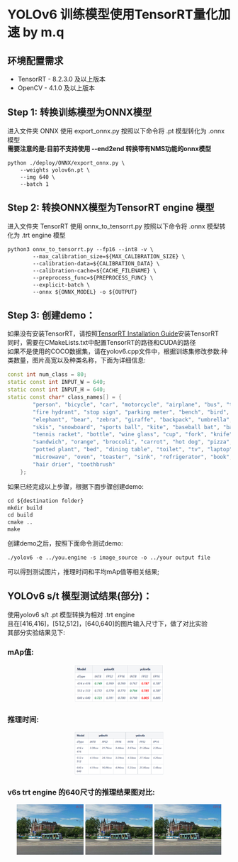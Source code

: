 # YOLOv6 训练模型使用TensorRT量化加速  by m.q

## 环境配置需求
- TensorRT - 8.2.3.0 及以上版本
- OpenCV - 4.1.0 及以上版本

## Step 1: 转换训练模型为ONNX模型
进入文件夹 ONNX 使用 export_onnx.py 按照以下命令将 .pt 模型转化为 .onnx 模型 \
**需要注意的是:目前不支持使用 --end2end 转换带有NMS功能的onnx模型**

```shell
python ./deploy/ONNX/export_onnx.py \
    --weights yolov6n.pt \
    --img 640 \
    --batch 1
```

## Step 2: 转换ONNX模型为TensorRT engine 模型
进入文件夹 TensorRT 使用 onnx_to_tensorrt.py 按照以下命令将 .onnx 模型转化为 .trt engine 模型

```shell
python3 onnx_to_tensorrt.py --fp16 --int8 -v \
        --max_calibration_size=${MAX_CALIBRATION_SIZE} \
        --calibration-data=${CALIBRATION_DATA} \
        --calibration-cache=${CACHE_FILENAME} \
        --preprocess_func=${PREPROCESS_FUNC} \
        --explicit-batch \
        --onnx ${ONNX_MODEL} -o ${OUTPUT}
```

## Step 3: 创建demo：
如果没有安装TensorRT，请按照[TensorRT Installation Guide](https://docs.nvidia.com/deeplearning/tensorrt/install-guide/index.html)安装TensorRT \
同时，需要在CMakeLists.txt中配置TensorRT的路径和CUDA的路径 \
如果不是使用的COCO数据集，请在yolov6.cpp文件中，根据训练集修改参数:种类数量，图片高宽以及种类名称，下面为详细信息:
```c++
const int num_class = 80;
static const int INPUT_W = 640;
static const int INPUT_H = 640;
static const char* class_names[] = {
        "person", "bicycle", "car", "motorcycle", "airplane", "bus", "train", "truck", "boat", "traffic light",
        "fire hydrant", "stop sign", "parking meter", "bench", "bird", "cat", "dog", "horse", "sheep", "cow",
        "elephant", "bear", "zebra", "giraffe", "backpack", "umbrella", "handbag", "tie", "suitcase", "frisbee",
        "skis", "snowboard", "sports ball", "kite", "baseball bat", "baseball glove", "skateboard", "surfboard",
        "tennis racket", "bottle", "wine glass", "cup", "fork", "knife", "spoon", "bowl", "banana", "apple",
        "sandwich", "orange", "broccoli", "carrot", "hot dog", "pizza", "donut", "cake", "chair", "couch",
        "potted plant", "bed", "dining table", "toilet", "tv", "laptop", "mouse", "remote", "keyboard", "cell phone",
        "microwave", "oven", "toaster", "sink", "refrigerator", "book", "clock", "vase", "scissors", "teddy bear",
        "hair drier", "toothbrush"
    };
```
如果已经完成以上步骤，根据下面步骤创建demo:

```shell
cd ${destination folder}
mkdir build
cd build
cmake ..
make
```
创建demo之后，按照下面命令测试demo:
```shell
./yolov6 -e ../you.engine -s image_source -o ../your output file
```
可以得到测试图片，推理时间和平均mAp值等相关结果;

## YOLOv6 s/t 模型测试结果(部分)：
使用yolov6 s/t .pt 模型转换为相对 .trt engine \
且在[416,416]，[512,512]，[640,640]的图片输入尺寸下，做了对比实验 \
其部分实验结果见下:
### mAp值:
<div align="center">
    <a href="./">
        <img src="demo/test/v6_TRT_mAp.png" width="40%"/>
    </a>
</div>

### 推理时间:
<div align="center">
    <a href="./">
        <img src="demo/test/v6_TRT_time.png" width="40%"/>
    </a>
</div>

### v6s trt engine 的640尺寸的推理结果图对比:

<center calss="third">
    <img src="demo/test/v6_TRT_INT8.png" width = "30%"/>
    <img src="demo/test/v6_TRT_FP32.png" width = "30%"/>
    <img src="demo/test/v6_TRT_FP16.png" width = "30%"/>
</center>

